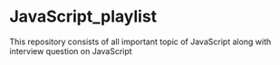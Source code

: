 # JavaScript_playlist
This repository consists of all important topic of JavaScript along with interview question on JavaScript
